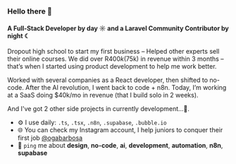 ### Hello there 👋

#### A Full-Stack Developer by day ☼ and a Laravel Community Contributor by night ☾

Dropout high school to start my first business – Helped other experts sell their online courses. We did over R$400k ($75k) in revenue within 3 months – that’s when I started using product development to help me work better.

Worked with several companies as a React developer, then shifted to no-code. After the AI revolution, I went back to code + n8n. Today, I’m working at a SaaS doing $40k/mo in revenue (that I build solo in 2 weeks).

And I've got 2 other side projects in currently development...👀.

- ⚙️ I use daily: `.ts`, `.tsx`, `.n8n`, `.supabase`, `.bubble.io`
- 🌐 You can check my Instagram account, I help juniors to conquer their first job [@ogabarbosa](https://instagram.com/ogabarbosa)
- 💬 `ping` me about **design**, **no-code**, **ai**, **development**, **automation**, **n8n**, **supabase**

